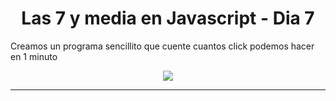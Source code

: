 # <div align="center">Las 7 y media en Javascript - Dia 7 </div>  

Creamos un programa sencillito que cuente cuantos click podemos hacer en 1 minuto
  

<div align="center">
<img src="https://cdn.discordapp.com/attachments/960933422363209800/1006278836821958666/unknown.png" align="center" height="" width="" />
</div>  
  


----

